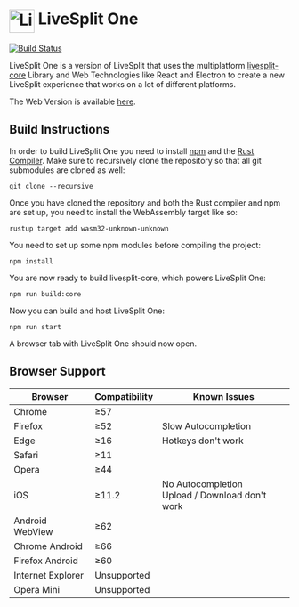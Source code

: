 <h1> <img src="https://raw.githubusercontent.com/LiveSplit/LiveSplit/master/LiveSplit/Resources/Icon.png" alt="LiveSplit" height="42" width="45" align="top"/> LiveSplit One</h1>

[![Build Status](https://travis-ci.org/LiveSplit/LiveSplitOne.svg?branch=master)](https://travis-ci.org/LiveSplit/LiveSplitOne)

LiveSplit One is a version of LiveSplit that uses the multiplatform
[livesplit-core](https://github.com/LiveSplit/livesplit-core) Library and Web
Technologies like React and Electron to create a new LiveSplit experience that
works on a lot of different platforms.

The Web Version is available [here](https://livesplit.github.io/LiveSplitOne/).

## Build Instructions

In order to build LiveSplit One you need to install
[npm](https://www.npmjs.com/get-npm) and the [Rust
Compiler](https://www.rust-lang.org/). Make sure to recursively clone the
repository so that all git submodules are cloned as well:
```
git clone --recursive
```
Once you have cloned the repository and both the Rust compiler and npm are set
up, you need to install the WebAssembly target like so:
```
rustup target add wasm32-unknown-unknown
```
You need to set up some npm modules before compiling the project:
```
npm install
```
You are now ready to build livesplit-core, which powers LiveSplit One:
```
npm run build:core
```
Now you can build and host LiveSplit One:
```
npm run start
```
A browser tab with LiveSplit One should now open.

## Browser Support

| Browser | Compatibility | Known Issues |
|---------|---------------|--------------|
| Chrome  | ≥57          | |
| Firefox | ≥52          | Slow Autocompletion |
| Edge    | ≥16          | Hotkeys don't work |
| Safari  | ≥11          | |
| Opera   | ≥44          | |
| iOS     | ≥11.2        | No Autocompletion<br>Upload / Download don't work |
| Android WebView | ≥62 | |
| Chrome Android | ≥66 | |
| Firefox Android | ≥60 | |
| Internet Explorer | Unsupported | |
| Opera Mini | Unsupported | |

